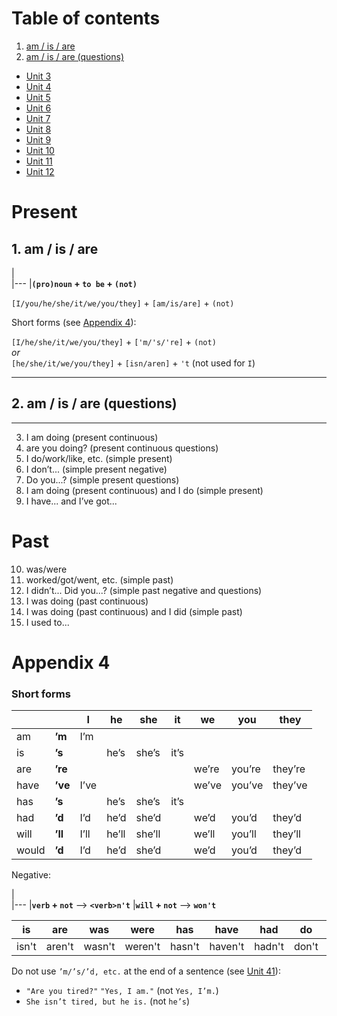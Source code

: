 # Table of contents
1. [am / is / are](#1-am--is--are)
2. [am / is / are (questions)](#2-am--is--are-questions)
- [Unit 3](#unit-3)
- [Unit 4](#unit-4)
- [Unit 5](#unit-5)
- [Unit 6](#unit-6)
- [Unit 7](#unit-7)
- [Unit 8](#unit-8)
- [Unit 9](#unit-9)
- [Unit 10](#unit-10)
- [Unit 11](#unit-11)
- [Unit 12](#unit-12)

# Present
## 1. am / is / are

|  
|---
|**`(pro)noun` + `to be` + `(not)`**

`[I/you/he/she/it/we/you/they]` + `[am/is/are]` + `(not)`

Short forms (see [Appendix 4](#appendix-4)):

`[I/he/she/it/we/you/they]` + `['m/'s/'re]` + `(not)`  
*or*  
`[he/she/it/we/you/they]` + `[isn/aren]` + `'t` (not used for `I`)

---
## 2. am / is / are (questions)

---
3. I am doing (present continuous)
4. are you doing? (present continuous questions)
5. I do/work/like, etc. (simple present)
6. I don’t... (simple present negative)
7. Do you...? (simple present questions)
8. I am doing (present continuous) and I do (simple present)
9. I have... and I’ve got...
# Past
10. was/were
11. worked/got/went, etc. (simple past)
12. I didn’t... Did you...?  (simple past negative and questions)
13. I was doing (past continuous)
14. I was doing (past continuous) and I did (simple past)
15. I used to...
# Appendix 4
### Short forms
&nbsp;||I|he|she|it|we|you|they
-|-|-|-|-|-|-|-|-
am|**’m**|I’m|
is|**’s**||he’s|she’s|it’s
are|**’re**|||||we’re|you’re|they’re
have|**’ve**|I’ve||||we’ve|you’ve|they’ve
has|**’s**||he’s|she’s|it’s
had|**’d**|I’d|he’d|she’d||we’d|you’d|they’d
will|**’ll**|I’ll|he’ll|she’ll||we’ll|you’ll|they’ll
would|**’d**|I’d|he’d|she’d||we’d|you’d|they’d

Negative:

|  
|---
|**`verb` + `not`** --> **`<verb>n't`**
|**`will` + `not`** --> **`won't`**

is|are|was|were|has|have|had|do|does|did|can|could|will|would|should|must
-|-|-|-|-|-|-|-|-|-|-|-|-|-|-|-
isn't|aren't|wasn't|weren't|hasn't|haven't|hadn't|don't|doesn't|didn't|can't|couldn't|won't|wouldn't|shouldn't|mustn't

Do not use `’m/’s/’d, etc.` at the end of a sentence (see [Unit 41](#unit-41)):
* `"Are you tired?"` `"Yes, I am."` (not `Yes, I’m.`)
* `She isn’t tired, but he is.` (not `he’s`)
